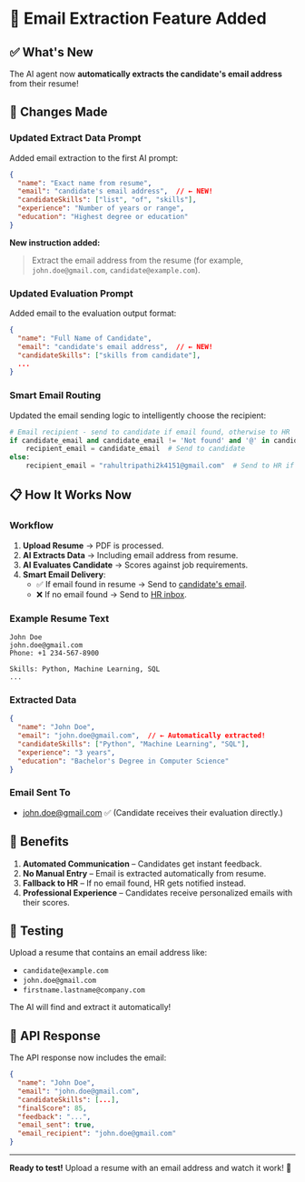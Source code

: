 # 📧 Email Extraction Feature Added

## ✅ What's New

The AI agent now **automatically extracts the candidate's email address** from their resume!

## 🎯 Changes Made

### Updated Extract Data Prompt

Added email extraction to the first AI prompt:

```json
{
  "name": "Exact name from resume",
  "email": "candidate's email address",  // ← NEW!
  "candidateSkills": ["list", "of", "skills"],
  "experience": "Number of years or range",
  "education": "Highest degree or education"
}
```

**New instruction added:**

> Extract the email address from the resume (for example, `john.doe@gmail.com`, `candidate@example.com`).

### Updated Evaluation Prompt

Added email to the evaluation output format:

```json
{
  "name": "Full Name of Candidate",
  "email": "candidate's email address",  // ← NEW!
  "candidateSkills": ["skills from candidate"],
  ...
}
```

### Smart Email Routing

Updated the email sending logic to intelligently choose the recipient:

```python
# Email recipient - send to candidate if email found, otherwise to HR
if candidate_email and candidate_email != 'Not found' and '@' in candidate_email:
    recipient_email = candidate_email  # Send to candidate
else:
    recipient_email = "rahultripathi2k4151@gmail.com"  # Send to HR if no candidate email
```

## 📋 How It Works Now

### Workflow

1. **Upload Resume** → PDF is processed.
2. **AI Extracts Data** → Including email address from resume.
3. **AI Evaluates Candidate** → Scores against job requirements.
4. **Smart Email Delivery**:
   - ✅ If email found in resume → Send to [candidate's email](mailto:john.doe@gmail.com).
   - ❌ If no email found → Send to [HR inbox](mailto:rahultripathi2k4151@gmail.com).

### Example Resume Text

```text
John Doe
john.doe@gmail.com
Phone: +1 234-567-8900

Skills: Python, Machine Learning, SQL
...
```

### Extracted Data

```json
{
  "name": "John Doe",
  "email": "john.doe@gmail.com",  // ← Automatically extracted!
  "candidateSkills": ["Python", "Machine Learning", "SQL"],
  "experience": "3 years",
  "education": "Bachelor's Degree in Computer Science"
}
```

### Email Sent To

- [john.doe@gmail.com](mailto:john.doe@gmail.com) ✅ (Candidate receives their evaluation directly.)

## 🎯 Benefits

1. **Automated Communication** – Candidates get instant feedback.
2. **No Manual Entry** – Email is extracted automatically from resume.
3. **Fallback to HR** – If no email found, HR gets notified instead.
4. **Professional Experience** – Candidates receive personalized emails with their scores.

## 🚀 Testing

Upload a resume that contains an email address like:

- `candidate@example.com`
- `john.doe@gmail.com`
- `firstname.lastname@company.com`

The AI will find and extract it automatically!

## 📝 API Response

The API response now includes the email:

```json
{
  "name": "John Doe",
  "email": "john.doe@gmail.com",
  "candidateSkills": [...],
  "finalScore": 85,
  "feedback": "...",
  "email_sent": true,
  "email_recipient": "john.doe@gmail.com"
}
```

---

**Ready to test!** Upload a resume with an email address and watch it work! 🎉
